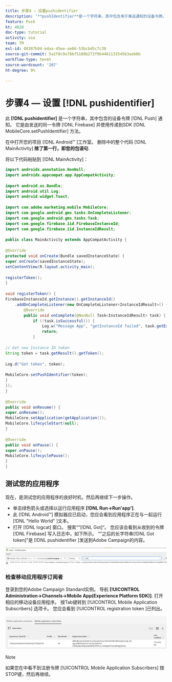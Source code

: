 ```yaml
---
title: 步骤4 — 设置pushidentifier
description: '**pushIdentifier**是一个字符串，其中包含用于推送通知的设备令牌。 它与Firebase发送的令牌相同，并使用MobileCore.setPushIdentifier方法传递到SDK。'
feature: Push
kt: 4828
doc-type: tutorial
activity: use
team: TM
exl-id: 08387b84-edaa-45ee-ae66-53bcbd5c7c39
source-git-commit: 5a2f8c9a78bf5100b272f9b4461131545b3aeb8b
workflow-type: tm+mt
source-wordcount: '207'
ht-degree: 0%

---
```


# 步骤4 — 设置 [!DNL pushidentifier]

此 **[!DNL pushidentifier]** 是一个字符串，其中包含的设备令牌 [!DNL Push] 通知。 它是由发送的同一令牌 [!DNL Firebase] 并使用传递到SDK [!DNL MobileCore.setPushIdentifier] 方法。

在中打开您的项目 [!DNL Android™ ]工作室。 删除中的整个代码 [!DNL MainActivity] **除了第一行，即您的包语句**.

将以下代码粘贴到 [!DNL MainActivity]：

<!--
Removed `{.line-numbers}` below
-->

```java
import androidx.annotation.NonNull;
import androidx.appcompat.app.AppCompatActivity;

import android.os.Bundle;
import android.util.Log;
import android.widget.Toast;

import com.adobe.marketing.mobile.MobileCore;
import com.google.android.gms.tasks.OnCompleteListener;
import com.google.android.gms.tasks.Task;
import com.google.firebase.iid.FirebaseInstanceId;
import com.google.firebase.iid.InstanceIdResult;

public class MainActivity extends AppCompatActivity {

@Override
protected void onCreate(Bundle savedInstanceState) {
super.onCreate(savedInstanceState);
setContentView(R.layout.activity_main);

registerToken();
}

void registerToken() {
FirebaseInstanceId.getInstance().getInstanceId()
    .addOnCompleteListener(new OnCompleteListener<InstanceIdResult>() {
        @Override
        public void onComplete(@NonNull Task<InstanceIdResult> task) {
            if (!task.isSuccessful()) {
                Log.w("Message App", "getInstanceId failed", task.getException());
                return;
            }

// Get new Instance ID token
String token = task.getResult().getToken();

Log.d("Got token", token);

MobileCore.setPushIdentifier(token);
}
});
}

@Override
public void onResume() {
super.onResume();
MobileCore.setApplication(getApplication());
MobileCore.lifecycleStart(null);
}

@Override
public void onPause() {
super.onPause();
MobileCore.lifecyclePause();
}
}
```

## 测试您的应用程序

现在，是测试您的应用程序的良好时机，然后再继续下一步操作。

* 单击绿色箭头或选择以运行应用程序 **[!DNL Run->Run'app']**.
* 此 [!DNL Android™] 模拟器应已启动，您应会看到应用程序正在与一起运行 [!DNL "Hello World" ]文本。
* 打开 [!DNL logcat] 窗口。 搜索“”[!DNL Got]“。 您应该会看到从收到的令牌 [!DNL Firebase] 写入日志中，如下所示。 “”之后的长字符串[!DNL Got token]”是 [!DNL pushidentifier ]发送到Adobe Campaign的内容。

![logcat-token](assets/logcat-got-token.PNG)

### 检查移动应用程序订阅者

登录到您的Adobe Campaign Standard实例。
导航 **[!UICONTROL Administration->Channels->Mobile App(Experience Platform SDK)]**. 打开相应的移动设备应用程序。 按Tab键转到 [!UICONTROL Mobile Application Subscribers] 选项卡。 您应会看到 [!UICONTROL registration token ]已列出。

![移动应用程序订阅者](assets/mobile-application-subscribers.PNG)

>[!NOTE]
>
>如果您在中看不到注册令牌 [!UICONTROL Mobile Application Subscribers] 按STOP键，然后再继续。
